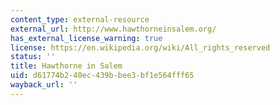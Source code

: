```yaml
---
content_type: external-resource
external_url: http://www.hawthorneinsalem.org/
has_external_license_warning: true
license: https://en.wikipedia.org/wiki/All_rights_reserved
status: ''
title: Hawthorne in Salem
uid: d61774b2-40ec-439b-bee3-bf1e564fff65
wayback_url: ''
---
```

